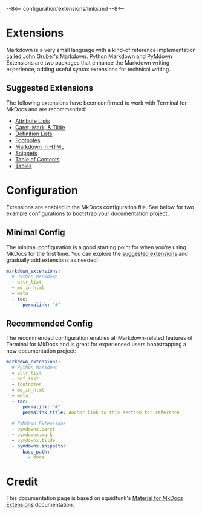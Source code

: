--8<--
configuration/extensions/links.md
--8<--

# Extensions

Markdown is a very small language with a kind-of reference implementation called
[John Gruber's Markdown]. Python Markdown and PyMdown Extensions are two packages that enhance the Markdown writing experience, adding useful syntax extensions for technical writing.

[John Gruber's Markdown]: https://daringfireball.net/projects/markdown/

## Suggested Extensions

The following extensions have been confirmed to work with Terminal for MkDocs and are recommended:

<div markdown>

- [Attribute Lists]
- [Caret, Mark, & Tilde]
- [Definition Lists]
- [Footnotes]
- [Markdown in HTML]
- [Snippets]
- [Table of Contents]
- [Tables]
  
</div>


  [Attribute Lists]: python-markdown.md#attribute-lists
  [Caret, Mark, & Tilde]: pymdown-extensions.md#caret-mark-tilde
  [Definition Lists]: python-markdown.md#definition-lists
  [Footnotes]: python-markdown.md#footnotes
  [Markdown in HTML]: python-markdown.md#markdown-in-html
  [Snippets]: pymdown-extensions.md#snippets
  [Table of Contents]: python-markdown.md#table-of-contents
  [Tables]: python-markdown.md#tables


# Configuration

Extensions are enabled in the MkDocs configuration file.  See below for two example configurations to bootstrap your documentation project.

## Minimal Config

The minimal configuration is a good starting point for when you're using MkDocs for the first time.  You can explore the [suggested extensions](#suggested-extensions) and gradually add extensions as needed:

``` yaml
markdown_extensions:
  # Python Markdown  
  - attr_list
  - md_in_html
  - meta
  - toc:
      permalink: "#"
```

## Recommended Config

The recommended configuration enables all Markdown-related features of Terminal for MkDocs
and is great for experienced users bootstrapping a new documentation project:

``` yaml
markdown_extensions:
  # Python Markdown  
  - attr_list
  - def_list
  - footnotes
  - md_in_html
  - meta
  - toc:
      permalink: "#"
      permalink_title: Anchor link to this section for reference

  # PyMdown Extensions
  - pymdownx.caret
  - pymdownx.mark
  - pymdownx.tilde
  - pymdownx.snippets:
      base_path: 
        - docs
```

# Credit
This documentation page is based on squidfunk's [Material for MkDocs Extensions](https://squidfunk.github.io/mkdocs-material/setup/extensions/) documentation.
